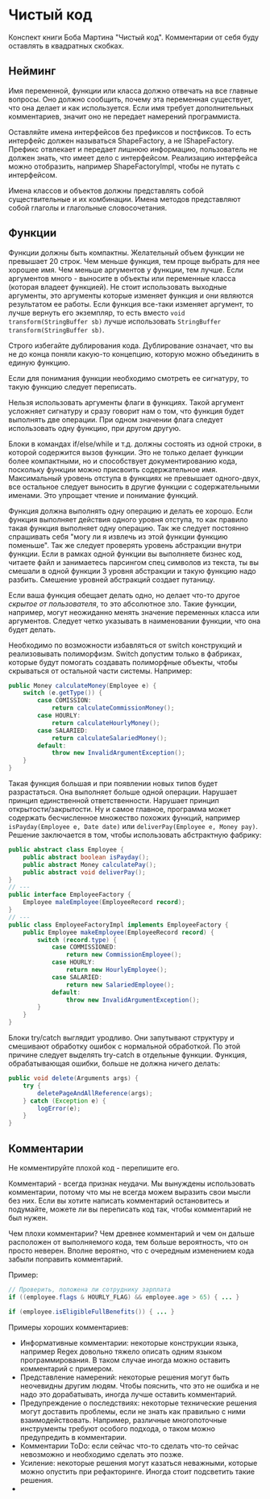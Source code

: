 # Чистый код
Конспект книги Боба Мартина "Чистый код". Комментарии от себя буду оставлять в квадратных скобках.

## Нейминг
Имя переменной, функции или класса должно отвечать на все главные вопросы. Оно должно сообщить, почему эта переменная
существует, что она делает и как используется. Если имя требует дополнительных комментариев, значит оно не передает 
намерений программиста.

Оставляйте имена интерфейсов без префиксов и постфиксов. То есть интерфейс должен называться ShapeFactory, а не 
IShapeFactory. Префикс отвлекает и передает лишнюю информацию, пользователь не должен знать, что имеет дело с 
интерфейсом. Реализацию интерфейса можно отобразить, например ShapeFactoryImpl, чтобы не путать с интерфейсом.

Имена классов и объектов должны представлять собой существительные и их комбинации. Имена методов представляют собой 
глаголы и глагольные словосочетания.

## Функции
Функции должны быть компактны. Желательный объем функции не превышает 20 строк. Чем меньше функция, тем проще выбрать 
для нее хорошее имя. Чем меньше аргументов у функции, тем лучше. Если аргументов много - выносите в объекты или 
переменные класса (которая владеет функцией). Не стоит использовать выходные аргументы, это аргументы которые изменяет 
функция и они являются результатом ее работы. Если функция все-таки изменяет аргумент, то лучше вернуть его экземпляр, 
то есть вместо `void transform(StringBuffer sb)` лучше использовать `StringBuffer transform(StringBuffer sb)`.

Строго избегайте дублирования кода. Дублирование означает, что вы не до конца поняли какую-то концепцию, которую можно 
объединить в единую функцию.

Если для понимания функции необходимо смотреть ее сигнатуру, то такую функцию следует переписать.

Нельзя использовать аргументы флаги в функциях. Такой аргумент усложняет сигнатуру и сразу говорит нам о том, что 
функция будет выполнять две операции. При одном значении флага следует использовать одну функцию, при другом другую.

Блоки в командах if/else/while и т.д. должны состоять из одной строки, в которой содержится вызов функции. Это не только
делает функции более компактными, но и способствует документированию кода, поскольку функции можно присвоить 
содержательное имя. Максимальный уровень отступа в функциях не превышает одного-двух, все остальное следует выносить в 
другие функции с содержательными именами. Это упрощает чтение и понимание функций.

Функция должна выполнять одну операцию и делать ее хорошо. Если функция выполняет действия одного уровня отступа, то как
правило такая функция выполняет одну операцию. Так же следует постоянно спрашивать себя "могу ли я извлечь из этой 
функции функцию поменьше". Так же следует проверять уровень абстракции внутри функции. Если в рамках одной функции вы 
выполняете бизнес код, читаете файл и занимаетесь парсингом спец символов из текста, ты вы смешали в одной функции 
3 уровня абстракции и такую функцию надо разбить. Смешение уровней абстракций создает путаницу.

Если ваша функция обещает делать одно, но делает что-то другое _скрытое от пользователя_, то это абсолютное зло. Такие 
функции, например, могут неожиданно менять значение переменных класса или аргументов. Следует четко указывать в 
наименовании функции, что она будет делать.

Необходимо по возможности избавляться от switch конструкций и реализовывать полиморфизм. Switch допустим только в 
фабриках, которые будут помогать создавать полиморфные объекты, чтобы скрываться от остальной части системы. Например:

```java
public Money calculateMoney(Employee e) {
    switch (e.getType()) {
        case COMISSION:
            return calculateCommissionMoney();
        case HOURLY:
            return calculateHourlyMoney();
        case SALARIED:
            return calculateSalariedMoney();
        default:
            throw new InvalidArgumentException();
    }
}
```

Такая функция большая и при появлении новых типов будет разрастаться. Она выполняет больше одной операции. Нарушает 
принцип единственной ответственности. Нарушает принцип открытости/закрытости. Ну и самое главное, программа может
содержать бесчисленное множество похожих функций, например `isPayday(Employee e, Date date)` или 
`deliverPay(Employee e, Money pay)`. Решение заключается в том, чтобы использовать абстрактную фабрику:

```java
public abstract class Employee {
    public abstract boolean isPayday();
    public abstract Money calculatePay();
    public abstract void deliverPay();
}
// ---
public interface EmployeeFactory {
    Employee maleEmployee(EmployeeRecord record);
}
// ---
public class EmployeeFactoryImpl implements EmployeeFactory {
    public Employee makeEmployee(EmployeeRecord record) {
        switch (record.type) {
            case COMMISSIONED: 
                return new CommissionEmployee();
            case HOURLY:
                return new HourlyEmployee();
            case SALARIED:
                return new SalariedEmployee();
            default:
                throw new InvalidArgumentException();
        }
    }
}
```

Блоки try/catch выглядит уродливо. Они запутывают структуру и смешивают обработку ошибок с нормальной обработкой. По
этой причине следует выделять try-catch в отдельные функции. Функция, обрабатывающая ошибки, больше не должна ничего 
делать:
```java
public void delete(Arguments args) {
    try {
        deletePageAndAllReference(args);
    } catch (Exception e) {
        logError(e);
    }
}
```

## Комментарии
Не комментируйте плохой код - перепишите его.

Комментарий - всегда признак неудачи. Мы вынуждены использовать комментарии, потому что мы не всегда можем выразить свои
мысли без них. Если вы хотите написать комментарий остановитесь и подумайте, можете ли вы переписать код так, чтобы 
комментарий не был нужен.

Чем плохи комментарии? Чем древнее комментарий и чем он дальше расположен от выполняемого кода, тем больше вероятность, 
что он просто неверен. Вполне вероятно, что с очередным изменением кода забыли поправить комментарий. 

Пример:
```java
// Проверить, положена ли сотруднику зарплата
if ((employee.flags & HOURLY_FLAG) && employee.age > 65) { ... }

if (employee.isEligibleFullBenefits()) { ... }
```

Примеры хороших комментариев:
- Информативные комментарии: некоторые конструкции языка, например Regex довольно тяжело описать одним языком 
программирования. В таком случае иногда можно оставить комментарий с примером.
- Представление намерений: некоторые решения могут быть неочевидны другим людям. Чтобы пояснить, что это не ошибка и не 
надо это дорабатывать, иногда лучше оставить комментарий.
- Предупреждение о последствиях: некоторые технические решения могут доставить проблемы, если не знать как правильно с 
ними взаимодействовать. Например, различные многопоточные инструменты требуют особого подхода, о таком можно 
предупредить в комментарии.
- Комментарии ToDo: если сейчас что-то сделать что-то сейчас невозможно и необходимо сделать это позже. 
- Усиление: некоторые решения могут казаться неважными, которые можно опустить при рефакторинге. Иногда стоит 
подсветить такие решения.
- 